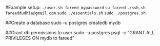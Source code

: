 #Example setup:
`./user.sh fareed mypassword`
`su fareed`
`./ssh.sh fareeddudhia@gmail.com`
`sudo ./essentials.sh`
`sudo ./postgres.sh`

##Create a database
sudo -u postgres createdb mydb

##Grant db permissions to user
sudo -u postgres psql -c "GRANT ALL PRIVILEGES ON mydb to fareed"
